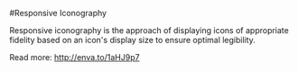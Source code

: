 #Responsive Iconography

Responsive iconography is the approach of displaying icons of appropriate fidelity based on an icon's display size to ensure optimal legibility.

Read more: http://enva.to/1aHJ9p7
